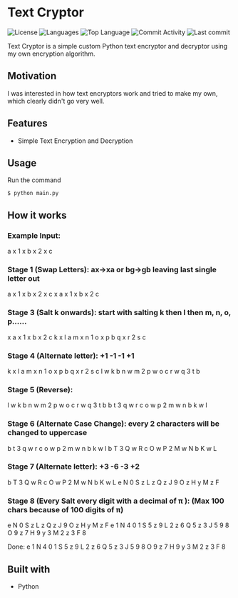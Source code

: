 # Text Cryptor

![License](https://img.shields.io/github/license/zS1L3NT/py-text-cryptor?style=for-the-badge) ![Languages](https://img.shields.io/github/languages/count/zS1L3NT/py-text-cryptor?style=for-the-badge) ![Top Language](https://img.shields.io/github/languages/top/zS1L3NT/py-text-cryptor?style=for-the-badge) ![Commit Activity](https://img.shields.io/github/commit-activity/y/zS1L3NT/py-text-cryptor?style=for-the-badge) ![Last commit](https://img.shields.io/github/last-commit/zS1L3NT/py-text-cryptor?style=for-the-badge)

Text Cryptor is a simple custom Python text encryptor and decryptor using my own encryption algorithm.

## Motivation

I was interested in how text encryptors work and tried to make my own, which clearly didn't go very well.

## Features

-   Simple Text Encryption and Decryption

## Usage

Run the command

```
$ python main.py
```

## How it works

### Example Input:

a x 1 x b x 2 x c

### Stage 1 (Swap Letters): ax->xa or bg->gb leaving last single letter out

a x 1 x b x 2 x c
x a x 1 x b x 2 c

### Stage 3 (Salt k onwards): start with salting k then l then m, n, o, p......

x a x 1 x b x 2 c
k x l a m x n 1 o x p b q x r 2 s c

### Stage 4 (Alternate letter): +1 -1 -1 +1

k x l a m x n 1 o x p b q x r 2 s c
l w k b n w m 2 p w o c r w q 3 t b

### Stage 5 (Reverse):

l w k b n w m 2 p w o c r w q 3 t b
b t 3 q w r c o w p 2 m w n b k w l

### Stage 6 (Alternate Case Change): every 2 characters will be changed to uppercase

b t 3 q w r c o w p 2 m w n b k w l
b T 3 Q w R c O w P 2 M w N b K w L

### Stage 7 (Alternate letter): +3 -6 -3 +2

b T 3 Q w R c O w P 2 M w N b K w L
e N 0 S z L z Q z J 9 O z H y M z F

### Stage 8 (Every Salt every digit with a decimal of π ): (Max 100 chars because of 100 digits of π)

e N 0 S z L z Q z J 9 O z H y M z F
e 1 N 4 0 1 S 5 z 9 L 2 z 6 Q 5 z 3 J 5 9 8 O 9 z 7 H 9 y 3 M 2 z 3 F 8

Done:
e 1 N 4 0 1 S 5 z 9 L 2 z 6 Q 5 z 3 J 5 9 8 O 9 z 7 H 9 y 3 M 2 z 3 F 8

## Built with

-   Python
